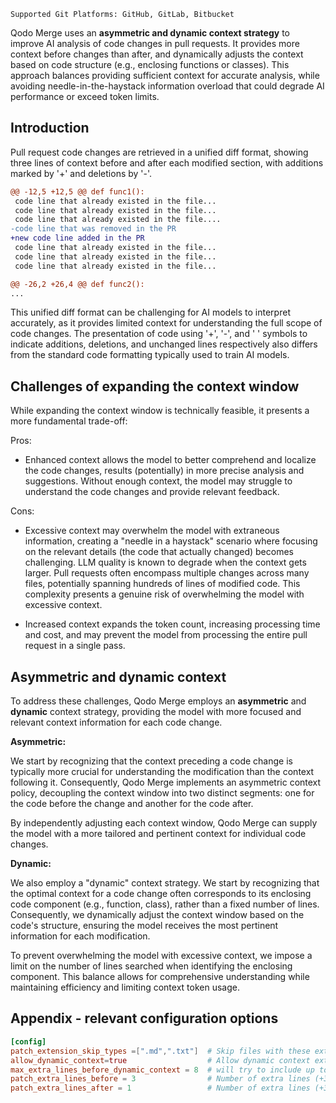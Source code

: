 
`Supported Git Platforms: GitHub, GitLab, Bitbucket`

Qodo Merge uses an **asymmetric and dynamic context strategy** to improve AI analysis of code changes in pull requests.
It provides more context before changes than after, and dynamically adjusts the context based on code structure (e.g., enclosing functions or classes).
This approach balances providing sufficient context for accurate analysis, while avoiding needle-in-the-haystack information overload that could degrade AI performance or exceed token limits.

## Introduction

Pull request code changes are retrieved in a unified diff format, showing three lines of context before and after each modified section, with additions marked by '+' and deletions by '-'.

```diff
@@ -12,5 +12,5 @@ def func1():
 code line that already existed in the file...
 code line that already existed in the file...
 code line that already existed in the file....
-code line that was removed in the PR
+new code line added in the PR
 code line that already existed in the file...
 code line that already existed in the file...
 code line that already existed in the file...

@@ -26,2 +26,4 @@ def func2():
...
```

This unified diff format can be challenging for AI models to interpret accurately, as it provides limited context for understanding the full scope of code changes.
The presentation of code using '+', '-', and ' ' symbols to indicate additions, deletions, and unchanged lines respectively also differs from the standard code formatting typically used to train AI models.

## Challenges of expanding the context window

While expanding the context window is technically feasible, it presents a more fundamental trade-off:

Pros:

- Enhanced context allows the model to better comprehend and localize the code changes, results (potentially) in more precise analysis and suggestions. Without enough context, the model may struggle to understand the code changes and provide relevant feedback.

Cons:

- Excessive context may overwhelm the model with extraneous information, creating a "needle in a haystack" scenario where focusing on the relevant details (the code that actually changed) becomes challenging.
LLM quality is known to degrade when the context gets larger.
Pull requests often encompass multiple changes across many files, potentially spanning hundreds of lines of modified code. This complexity presents a genuine risk of overwhelming the model with excessive context.

- Increased context expands the token count, increasing processing time and cost, and may prevent the model from processing the entire pull request in a single pass.

## Asymmetric and dynamic context

To address these challenges, Qodo Merge employs an **asymmetric** and **dynamic** context strategy, providing the model with more focused and relevant context information for each code change.

**Asymmetric:**

We start by recognizing that the context preceding a code change is typically more crucial for understanding the modification than the context following it.
Consequently, Qodo Merge implements an asymmetric context policy, decoupling the context window into two distinct segments: one for the code before the change and another for the code after.

By independently adjusting each context window, Qodo Merge can supply the model with a more tailored and pertinent context for individual code changes.

**Dynamic:**

We also employ a "dynamic" context strategy.
We start by recognizing that the optimal context for a code change often corresponds to its enclosing code component (e.g., function, class), rather than a fixed number of lines.
Consequently, we dynamically adjust the context window based on the code's structure, ensuring the model receives the most pertinent information for each modification.

To prevent overwhelming the model with excessive context, we impose a limit on the number of lines searched when identifying the enclosing component.
This balance allows for comprehensive understanding while maintaining efficiency and limiting context token usage.

## Appendix - relevant configuration options

```toml
[config]
patch_extension_skip_types =[".md",".txt"]  # Skip files with these extensions when trying to extend the context
allow_dynamic_context=true                  # Allow dynamic context extension
max_extra_lines_before_dynamic_context = 8  # will try to include up to X extra lines before the hunk in the patch, until we reach an enclosing function or class
patch_extra_lines_before = 3                # Number of extra lines (+3 default ones) to include before each hunk in the patch
patch_extra_lines_after = 1                 # Number of extra lines (+3 default ones) to include after each hunk in the patch
```
